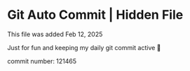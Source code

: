 # Git Auto Commit | Hidden File

This file was added Feb 12, 2025

Just for fun and keeping my daily git commit active 🤪

commit number: 121465
